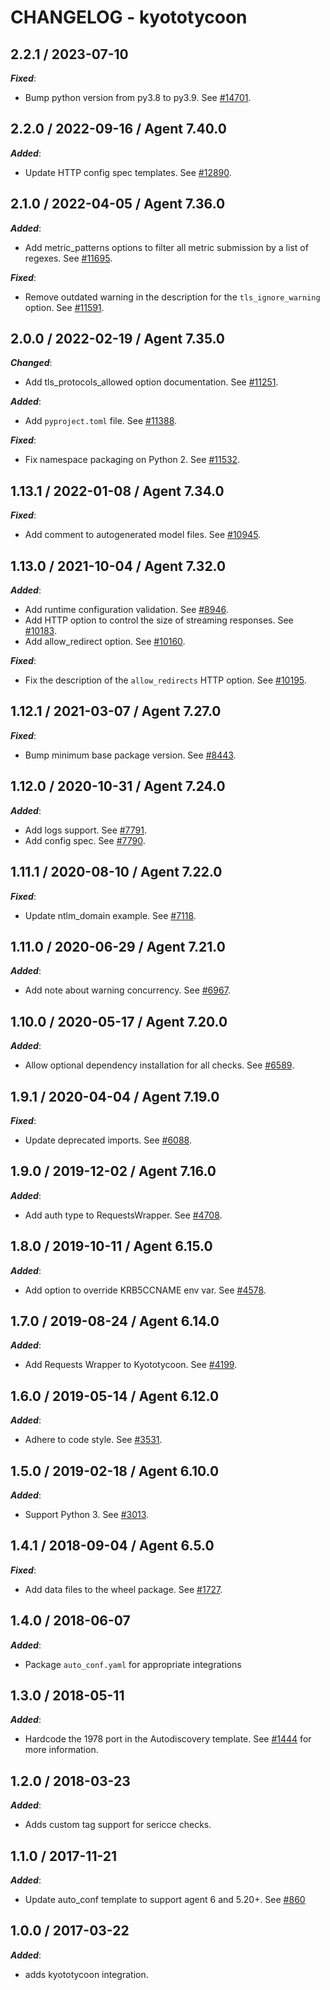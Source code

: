 # CHANGELOG - kyototycoon

## 2.2.1 / 2023-07-10

***Fixed***:

* Bump python version from py3.8 to py3.9. See [#14701](https://github.com/DataDog/integrations-core/pull/14701).

## 2.2.0 / 2022-09-16 / Agent 7.40.0

***Added***: 

* Update HTTP config spec templates. See [#12890](https://github.com/DataDog/integrations-core/pull/12890).


## 2.1.0 / 2022-04-05 / Agent 7.36.0

***Added***: 

* Add metric_patterns options to filter all metric submission by a list of regexes. See [#11695](https://github.com/DataDog/integrations-core/pull/11695).

***Fixed***: 

* Remove outdated warning in the description for the `tls_ignore_warning` option. See [#11591](https://github.com/DataDog/integrations-core/pull/11591).


## 2.0.0 / 2022-02-19 / Agent 7.35.0

***Changed***: 

* Add tls_protocols_allowed option documentation. See [#11251](https://github.com/DataDog/integrations-core/pull/11251).

***Added***: 

* Add `pyproject.toml` file. See [#11388](https://github.com/DataDog/integrations-core/pull/11388).

***Fixed***: 

* Fix namespace packaging on Python 2. See [#11532](https://github.com/DataDog/integrations-core/pull/11532).


## 1.13.1 / 2022-01-08 / Agent 7.34.0

***Fixed***: 

* Add comment to autogenerated model files. See [#10945](https://github.com/DataDog/integrations-core/pull/10945).


## 1.13.0 / 2021-10-04 / Agent 7.32.0

***Added***: 

* Add runtime configuration validation. See [#8946](https://github.com/DataDog/integrations-core/pull/8946).
* Add HTTP option to control the size of streaming responses. See [#10183](https://github.com/DataDog/integrations-core/pull/10183).
* Add allow_redirect option. See [#10160](https://github.com/DataDog/integrations-core/pull/10160).

***Fixed***: 

* Fix the description of the `allow_redirects` HTTP option. See [#10195](https://github.com/DataDog/integrations-core/pull/10195).


## 1.12.1 / 2021-03-07 / Agent 7.27.0

***Fixed***: 

* Bump minimum base package version. See [#8443](https://github.com/DataDog/integrations-core/pull/8443).


## 1.12.0 / 2020-10-31 / Agent 7.24.0

***Added***: 

* Add logs support. See [#7791](https://github.com/DataDog/integrations-core/pull/7791).
* Add config spec. See [#7790](https://github.com/DataDog/integrations-core/pull/7790).


## 1.11.1 / 2020-08-10 / Agent 7.22.0

***Fixed***: 

* Update ntlm_domain example. See [#7118](https://github.com/DataDog/integrations-core/pull/7118).


## 1.11.0 / 2020-06-29 / Agent 7.21.0

***Added***: 

* Add note about warning concurrency. See [#6967](https://github.com/DataDog/integrations-core/pull/6967).


## 1.10.0 / 2020-05-17 / Agent 7.20.0

***Added***: 

* Allow optional dependency installation for all checks. See [#6589](https://github.com/DataDog/integrations-core/pull/6589).


## 1.9.1 / 2020-04-04 / Agent 7.19.0

***Fixed***: 

* Update deprecated imports. See [#6088](https://github.com/DataDog/integrations-core/pull/6088).


## 1.9.0 / 2019-12-02 / Agent 7.16.0

***Added***: 

* Add auth type to RequestsWrapper. See [#4708](https://github.com/DataDog/integrations-core/pull/4708).


## 1.8.0 / 2019-10-11 / Agent 6.15.0

***Added***: 

* Add option to override KRB5CCNAME env var. See [#4578](https://github.com/DataDog/integrations-core/pull/4578).


## 1.7.0 / 2019-08-24 / Agent 6.14.0

***Added***: 

* Add Requests Wrapper to Kyototycoon. See [#4199](https://github.com/DataDog/integrations-core/pull/4199).


## 1.6.0 / 2019-05-14 / Agent 6.12.0

***Added***: 

* Adhere to code style. See [#3531](https://github.com/DataDog/integrations-core/pull/3531).


## 1.5.0 / 2019-02-18 / Agent 6.10.0

***Added***: 

* Support Python 3. See [#3013](https://github.com/DataDog/integrations-core/pull/3013).


## 1.4.1 / 2018-09-04 / Agent 6.5.0

***Fixed***: 

* Add data files to the wheel package. See [#1727](https://github.com/DataDog/integrations-core/pull/1727).


## 1.4.0 / 2018-06-07

***Added***: 

* Package `auto_conf.yaml` for appropriate integrations


## 1.3.0 / 2018-05-11

***Added***: 

* Hardcode the 1978 port in the Autodiscovery template. See [#1444](https://github.com/DataDog/integrations-core/pull/1444) for more information.


## 1.2.0 / 2018-03-23

***Added***: 

* Adds custom tag support for sericce checks.


## 1.1.0 / 2017-11-21

***Added***: 

* Update auto_conf template to support agent 6 and 5.20+. See [#860](https://github.com/DataDog/integrations-core/issues/860)


## 1.0.0 / 2017-03-22

***Added***: 

* adds kyototycoon integration.


